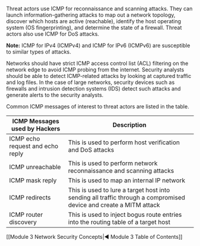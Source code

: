 Threat actors use ICMP for reconnaissance and scanning attacks. They can launch information-gathering attacks to map out a network topology, discover which hosts are active (reachable), identify the host operating system (OS fingerprinting), and determine the state of a firewall. Threat actors also use ICMP for DoS attacks.

**Note:** ICMP for IPv4 (ICMPv4) and ICMP for IPv6 (ICMPv6) are susceptible to similar types of attacks.

Networks should have strict ICMP access control list (ACL) filtering on the network edge to avoid ICMP probing from the internet. Security analysts should be able to detect ICMP-related attacks by looking at captured traffic and log files. In the case of large networks, security devices such as firewalls and intrusion detection systems (IDS) detect such attacks and generate alerts to the security analysts.

Common ICMP messages of interest to threat actors are listed in the table.

| **ICMP Messages used by Hackers** | **Description**                                                                                                   |
| --------------------------------- | ----------------------------------------------------------------------------------------------------------------- |
| ICMP echo request and echo reply  | This is used to perform host verification and DoS attacks                                                         |
| ICMP unreachable                  | This is used to perform network reconnaissance and scanning attacks                                               |
| ICMP mask reply                   | This is used to map an internal IP network                                                                        |
| ICMP redirects                    | This is used to lure a target host into sending all traffic through a compromised device and create a MITM attack |
| ICMP router discovery             | This is used to inject bogus route entries into the routing table of a target host                                |

[[Module 3 Network Security Concepts|◀ Module 3 Table of Contents]]